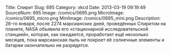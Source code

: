 Title: Спирит 
Slug: 695 
Category: xkcd 
Date: 2013-03-19 09:19:49 
SourceNum: 695 
Image: /comics/0695.png 
MicroImage: /comics/0695_micro.png 
MiniImage: /comics/0695_mini.png 
Description: 26-го января, после 2274 марсианских дней, проведённых Спиритом на планете, NASA объявила его «стационарной исследовательской станцией», которая, как ожидается, проработает ещё несколько месяцев, пока марсианская пыль не покроет её солнечные элементы и батареи окончательно не разрядятся. 

